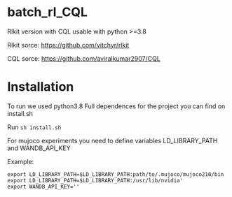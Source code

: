 # batch_rl_CQL

Rlkit version with CQL usable with python >=3.8

Rlkit sorce: https://github.com/vitchyr/rlkit

CQL sorce: https://github.com/aviralkumar2907/CQL

# Installation 
To run we used python3.8
Full dependences for the project you can find on install.sh

Run
```sh install.sh```

For mujoco experiments you need to define variables LD_LIBRARY_PATH and WANDB_API_KEY

Example:
```
export LD_LIBRARY_PATH=$LD_LIBRARY_PATH:path/to/.mujoco/mujoco210/bin
export LD_LIBRARY_PATH=$LD_LIBRARY_PATH:/usr/lib/nvidia'
export WANDB_API_KEY=''
```
